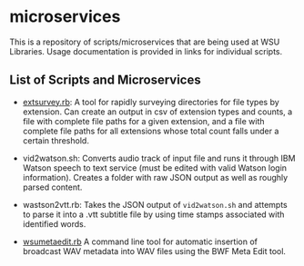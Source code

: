# microservices

This is a repository of scripts/microservices that are being used at WSU Libraries. Usage documentation is provided in links for individual scripts.

## List of Scripts and Microservices
* [extsurvey.rb](Resources/extsurvey.md): A tool for rapidly surveying directories for file types by extension. Can create an output in csv of extension types and counts, a file with complete file paths for a given extension, and a file with complete file paths for all extensions whose total count falls under a certain threshold.

* vid2watson.sh: Converts audio track of input file and runs it through IBM Watson speech to text service (must be edited with valid Watson login information). Creates a folder with raw JSON output as well as roughly parsed content.

* wastson2vtt.rb: Takes the JSON output of `vid2watson.sh` and attempts to parse it into a .vtt subtitle file by using time stamps associated with identified words.

* [wsumetaedit.rb](wsumetaedit/) A command line tool for automatic insertion of broadcast WAV metadata into WAV files using the BWF Meta Edit tool.
